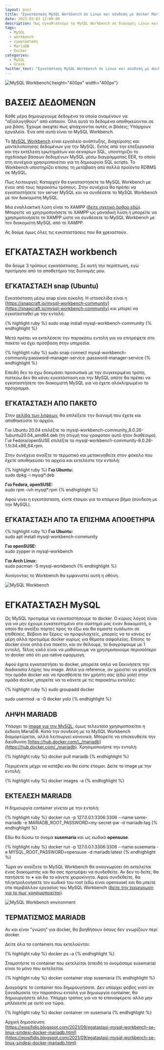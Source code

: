 ```yaml
---
layout: post
title: "Εγκατάσταση MySQL Workbench σε Linux και σύνδεση με docker MariaDB"
date: 2022-03-03 12:00:00
description: Πως εγκαθιστούμε το MySQL Workbench σε διανομές Linux και πως το συνδέουμε με MariaDB σε docker
tags:
  - MySQL
  - workbench
  - εγκατάσταση
  - MariaDB
  - Docker
categories:
  - MySQL
  - Greek
twitter_text: "Εγκατάσταση MySQL Workbench σε Linux και σύνδεση με docker MariaDB"
---
```


![MySQL Workbench](/post_images/workbench/workbench-logo.png "MySQL Workbench"){:height="400px" width="400px"}

# ΒΑΣΕΙΣ ΔΕΔΟΜΕΝΩΝ

Κάθε μέρα δημιουργούμε δεδομένα τα οποία αναμένουν να "αξιολογηθούν" από κάποιον. Όλα αυτά τα δεδομένα αποθηκεύονται σε μια βάση. Έχουμε σκεφτεί πως φτιάχνονται αυτές οι βάσεις; Υπάρχουν εργαλεία. Ένα από αυτά είναι το MySQL Workbench.

Το [MySQL Workbench](https://www.mysql.com/products/workbench/) είναι εργαλείο ανάπτυξης, διαχείρισης και μοντελοποίησης δεδομένων για την MySQL. Εκτός από την επεξεργασία και την εκτέλεση ερωτημάτων και σεναρίων SQL, υποστηρίζει το σχεδιασμό βάσεων δεδομένων MySQL μέσω διαγράμματος EER, το οποίο στη συνέχεια χρησιμοποιείται για τη δημιουργία SQL scripts. Το Workbench υποστηρίζει επίσης τη μετάβαση από πολλά προϊόντα RDBMS σε MySQL.

Πως λειτουργεί; Καταρχήν θα εγκαταστήσετε το MySQL Workbench με έναν από τους παρακάτω τρόπους. Στην συνέχεια θα πρέπει να εγκαταστήσετε τον server MySQL και να συνδέσετε το MySQL Workbench με τον διακομιστή MySQL.

Μια εναλλακτική λύση είναι το XAMPP ([δείτε σχετικό άρθρο εδώ](https://eiosifidis.blogspot.com/2021/05/egatastasi-xrisi-xampp-se-linux-egkatastasi-wordpress.html)). Μπορείτε να χρησιμοποιήσετε το XAMPP ως μοναδική λύση ή μπορείτε να χρησιμοποιήσετε το XAMPP ώστε να συνδέσετε το MySQL Workbench με τον διακομιστή MySQL από το XAMPP.

Ας δούμε όμως όλες τις εγκαταστάσεις που θα χρειαστούν.

# ΕΓΚΑΤΑΣΤΑΣΗ workbench

Θα δούμε 3 τρόπους εγκατάστασης. Σε αυτή την περίπτωση, εγώ προτίμησα από τα αποθετήρια της διανομής μου.

## ΕΓΚΑΤΑΣΤΑΣΗ snap (Ubuntu)

Εγκατάσταση μέσω snap είναι εύκολη. Η ιστοσελίδα είναι η [https://snapcraft.io/mysql-workbench-community](https://snapcraft.io/mysql-workbench-community) και μπορεί να εγκατασταθεί με την εντολή:

{% highlight ruby %}
sudo snap install mysql-workbench-community
{% endhighlight %}

Μετά πρέπει να εκτελέσετε την παρακάτω εντολή για να επιτρέψετε στο πακέτο να έχει πρόσβαση στην υπηρεσία.

{% highlight ruby %}
sudo snap connect mysql-workbench-community:password-manager-service :password-manager-service
{% endhighlight %}

Επειδή δεν το έχω δοκιμάσει προσωπικά με την συγκεκριμένο τρόπο, πιστεύω δεν θα κάνει εγκατάσταση και την MySQL οπότε θα πρέπει να εγκαταστήσετε τον διακομιστή MySQL για να έχετε ολοκληρωμένο το πρόγραμμα.

## ΕΓΚΑΤΑΣΤΑΣΗ ΑΠΟ ΠΑΚΕΤΟ

Στην [σελίδα των λήψεων](https://dev.mysql.com/downloads/workbench/), θα επιλέξετε την διανομή που έχετε και αποθηκεύστε το αρχείο.

Για Ubuntu 20.04 επιλέξτε το mysql-workbench-community_8.0.26-1ubuntu20.04_amd64.deb (τη στιγμή που γραφόταν αυτό ήταν διαθέσιμο).  
Για Fedora/openSUSE επιλέξτε το mysql-workbench-community-8.0.26-1.fc34.x86_64.rpm.

Στην συνέχεια ανοίξτε το τερματικό και μετακινηθείτε στον φάκελο που έχετε αποθηκεύσει τα αρχεία και εκτελέστε την εντολή:

{% highlight ruby %}
**Για Ubuntu:**  
sudo dpkg -i mysql\*.deb

**Για Fedora, openSUSE:**  
sudo rpm -ivh mysql\*.rpm
{% endhighlight %}

Αφού γίνει η εγκατάσταση, είστε έτοιμοι για το επόμενο βήμα (σύνδεση με την MySQL).

## ΕΓΚΑΤΑΣΤΑΣΗ ΑΠΟ TA ΕΠΙΣΗΜΑ ΑΠΟΘΕΤΗΡΙΑ

{% highlight ruby %}
**Για Ubuntu:**  
sudo apt install mysql-workbench-community

**Για openSUSE:**  
sudo zypper in mysql-workbench

**Για Arch Linux:**  
sudo pacman -S mysql-workbench
{% endhighlight %}

Ανοίγοντας το Workbench θα εμφανιστεί αυτή η οθόνη.

![MySQL Workbench](/post_images/workbench/workbench.png "MySQL Workbench")

# ΕΓΚΑΤΑΣΤΑΣΗ MySQL

Ως MySQL προτιμάμε να εγκαταστήσουμε το docker. Ο κύριος λόγος είναι για να μην έχουμε εγκατεστημένο στο σύστημά μας έναν διακομιστή, ο οποίο θα ανοίξει πόρτες προς τα έξω και θα είμαστε ευάλωτοι σε επιθέσεις. Βέβαια αν ξέρεις να προφυλαχτείς, μπορείς να το κάνεις εν μέρη αλλά προτιμάμε docker κυρίως για θέματα ασφαλείας. Επίσης το docker είναι απλά ένα πακέτο, και αν θέλουμε, το διαγράφουμε με 1 εντολή. Τέλος καλό είναι να μαθαίνουμε να χρησιμοποιούμε περισσότερο το docker από ότι μια native εφαρμογή.

Αφού έχετε εγκαταστήσει το docker, μπορείτε απλά να ξεκινήσετε την διαδικασία λήψης του image. Απλά για reference, αν χρειστεί να φτιάξετε την ομάδα docker και να προσθέσετε τον χρήστη σας (εδώ yolo) στην ομάδα docker, μπορείτε να το κάνετε με τις παρακάτω εντολές:

{% highlight ruby %}
sudo groupadd docker

sudo usermod -a -G docker yolo
{% endhighlight %}

## ΛΗΨΗ MARIADB

Υπάρχει το [image για την MySQL](https://hub.docker.com/_/mysql), όμως τελευταία χρησιμοποιείται η έκδοση MariaDB. Κατά την σύνδεση με το MySQL Workbench διαμαρτύρεται, αλλά λειτουργεί κανονικά. Μπορείτε να επισκευθείτε την διεύθυνση [https://hub.docker.com/\_/mariadb](https://hub.docker.com/_/mariadb). Χρησιμοποιήστε την εντολή:

{% highlight ruby %}
docker pull mariadb
{% endhighlight %}

Περιμένετε μέχρι να κατέβει και θα είστε έτοιμοι. Δείτε το image με την εντολή:

{% highlight ruby %}
docker images -a
{% endhighlight %}

## ΕΚΤΕΛΕΣΗ MARIADB

Η δημιουργία container γίνεται με την εντολή:

{% highlight ruby %}
docker run -p 127.0.0.1:3306:3306 --name some-mariadb -e MARIADB_ROOT_PASSWORD=my-secret-pw -d mariadb:tag
{% endhighlight %}

Εδώ θα δώσω το όνομα **susemaria** και ως κωδικό **opensuse**.

{% highlight ruby %}
docker run -p 127.0.0.1:3306:3306 --name susemaria -e MYSQL_ROOT_PASSWORD=opensuse -d mariadb:latest
{% endhighlight %}

Τώρα αν ανοίξετε το MySQL Workbench θα αναγνωρίσει ότι εκτελείται ένας διακομιστής και θα σας προτρέψει να συνδεθείτε. Αν δεν το δείτε, θα πατήσετε το **+** και θα το κάνετε χειροκίνητα. Αφού συνδεθείτε, θα πληκτρολογήσετε τον κωδικό του root (εδώ είναι opensuse) και θα μπείτε στο περιβάλλον εργασίας του MySQL Workbench ([δείτε την τεκμηρίωση για το πως χρησιμοποιείται](https://dev.mysql.com/doc/workbench/en/)).

![MySQL Workbench environment](/post_images/workbench/workbench-select.png "MySQL Workbench environment")

## ΤΕΡΜΑΤΙΣΜΟΣ MARIADB

Αν και είναι "γνώση" για docker, θα βοηθήσουν όσους δεν γνωρίζουν περί docker.

Δείτε όλα τα containers που εκτελούνται:

{% highlight ruby %}
docker ps -a
{% endhighlight %}

Σταματήστε το container που εκτελείται (επειδή το ονομάσαμε susemaria) είναι το μόνο που εκτελείται.

{% highlight ruby %}
docker container stop susemaria
{% endhighlight %}

Διαγράψτε το container που δημιρουγήσατε. Δεν υπάρχει φόβος γιατί αν ξαναδώσετε την παραπάνω εντολή για δημιουργία container, θα δημιουργήσετε άλλο. Υπάρχει τρόπος για να το επαναφέρετε αλλά μην μπλέκεστε με αυτό για τώρα.

{% highlight ruby %}
docker container rm susemaria
{% endhighlight %}

Αρχική δημοσίευση:  
[https://eiosifidis.blogspot.com/2021/09/egatastasi-mysql-workbench-se-linux-sindesi-docker-mariadb.html](https://eiosifidis.blogspot.com/2021/09/egatastasi-mysql-workbench-se-linux-sindesi-docker-mariadb.html)

